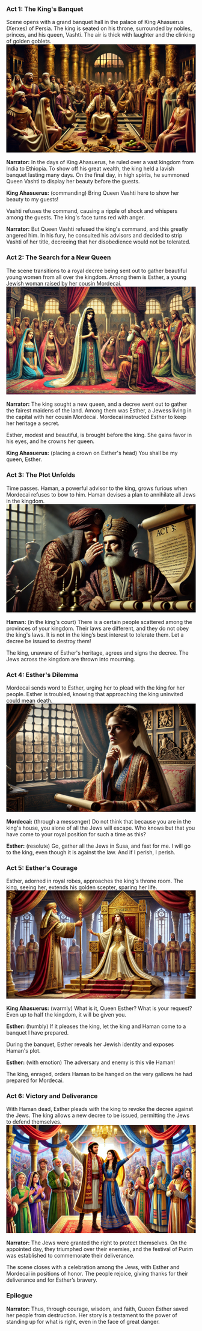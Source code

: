 


### Act 1: The King's Banquet

Scene opens with a grand banquet hall in the palace of King Ahasuerus (Xerxes) of Persia. The king is seated on his throne, surrounded by nobles, princes, and his queen, Vashti. The air is thick with laughter and the clinking of golden goblets.
![](images\Act1.webp)

**Narrator:** In the days of King Ahasuerus, he ruled over a vast kingdom from India to Ethiopia. To show off his great wealth, the king held a lavish banquet lasting many days. On the final day, in high spirits, he summoned Queen Vashti to display her beauty before the guests.

**King Ahasuerus:** (commanding) Bring Queen Vashti here to show her beauty to my guests!

Vashti refuses the command, causing a ripple of shock and whispers among the guests. The king's face turns red with anger.

**Narrator:** But Queen Vashti refused the king's command, and this greatly angered him. In his fury, he consulted his advisors and decided to strip Vashti of her title, decreeing that her disobedience would not be tolerated.


### Act 2: The Search for a New Queen

The scene transitions to a royal decree being sent out to gather beautiful young women from all over the kingdom. Among them is Esther, a young Jewish woman raised by her cousin Mordecai.
![](images\Act2.webp)

**Narrator:** The king sought a new queen, and a decree went out to gather the fairest maidens of the land. Among them was Esther, a Jewess living in the capital with her cousin Mordecai. Mordecai instructed Esther to keep her heritage a secret.

Esther, modest and beautiful, is brought before the king. She gains favor in his eyes, and he crowns her queen.

**King Ahasuerus:** (placing a crown on Esther's head) You shall be my queen, Esther.

### Act 3: The Plot Unfolds

Time passes. Haman, a powerful advisor to the king, grows furious when Mordecai refuses to bow to him. Haman devises a plan to annihilate all Jews in the kingdom.
![](images\Act3.webp)

**Haman:** (in the king's court) There is a certain people scattered among the provinces of your kingdom. Their laws are different, and they do not obey the king's laws. It is not in the king’s best interest to tolerate them. Let a decree be issued to destroy them!

The king, unaware of Esther's heritage, agrees and signs the decree. The Jews across the kingdom are thrown into mourning.

### Act 4: Esther's Dilemma

Mordecai sends word to Esther, urging her to plead with the king for her people. Esther is troubled, knowing that approaching the king uninvited could mean death.
![](images\Act4.webp)

**Mordecai:** (through a messenger) Do not think that because you are in the king's house, you alone of all the Jews will escape. Who knows but that you have come to your royal position for such a time as this?

**Esther:** (resolute) Go, gather all the Jews in Susa, and fast for me. I will go to the king, even though it is against the law. And if I perish, I perish.

### Act 5: Esther's Courage

Esther, adorned in royal robes, approaches the king's throne room. The king, seeing her, extends his golden scepter, sparing her life.
![](images\Act5.webp)

**King Ahasuerus:** (warmly) What is it, Queen Esther? What is your request? Even up to half the kingdom, it will be given you.

**Esther:** (humbly) If it pleases the king, let the king and Haman come to a banquet I have prepared.

During the banquet, Esther reveals her Jewish identity and exposes Haman's plot.

**Esther:** (with emotion) The adversary and enemy is this vile Haman!

The king, enraged, orders Haman to be hanged on the very gallows he had prepared for Mordecai.

### Act 6: Victory and Deliverance

With Haman dead, Esther pleads with the king to revoke the decree against the Jews. The king allows a new decree to be issued, permitting the Jews to defend themselves.
![](images\Act6.webp)

**Narrator:** The Jews were granted the right to protect themselves. On the appointed day, they triumphed over their enemies, and the festival of Purim was established to commemorate their deliverance.

The scene closes with a celebration among the Jews, with Esther and Mordecai in positions of honor. The people rejoice, giving thanks for their deliverance and for Esther’s bravery.

### Epilogue

**Narrator:** Thus, through courage, wisdom, and faith, Queen Esther saved her people from destruction. Her story is a testament to the power of standing up for what is right, even in the face of great danger.






